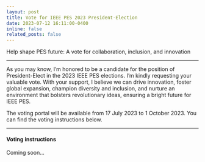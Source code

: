 ```yaml
---
layout: post
title: Vote for IEEE PES 2023 President-Election
date: 2023-07-12 16:11:00-0400
inline: false
related_posts: false
---
```


Help shape PES future: A vote for collaboration, inclusion, and innovation

***

As you may know, I’m honored to be a candidate for the position of President-Elect in the 2023 IEEE PES elections. I’m kindly requesting your valuable vote. With your support, I believe we can drive innovation, foster global expansion, champion diversity and inclusion, and nurture an environment that bolsters revolutionary ideas, ensuring a bright future for IEEE PES.

The voting portal will be available from 17 July 2023 to 1 October 2023. You can find the voting instructions below.

***

#### Voting instructions

Coming soon...
